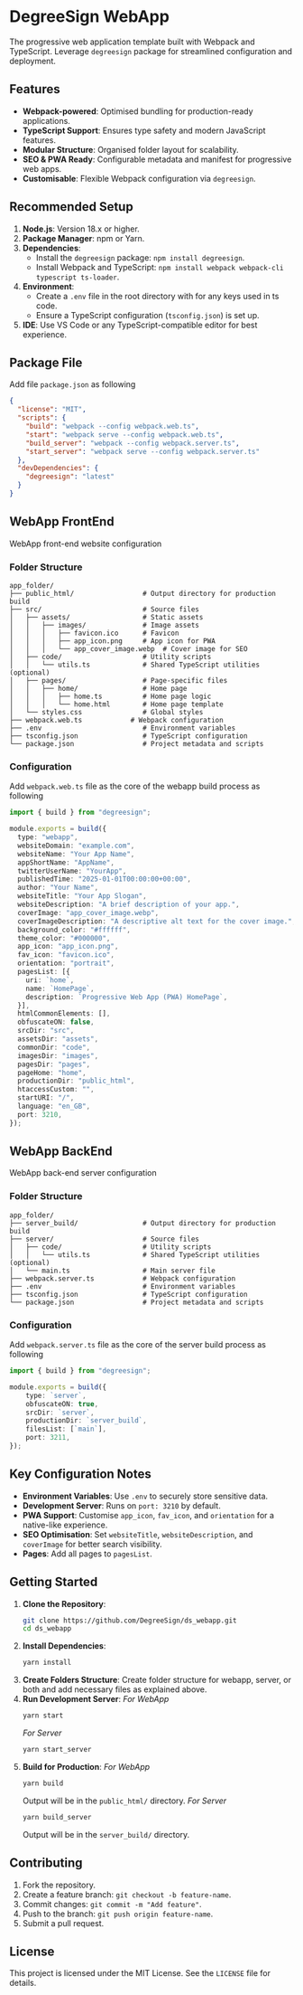 # DegreeSign WebApp
The progressive web application template built with Webpack and TypeScript. Leverage `degreesign` package for streamlined configuration and deployment.

## Features
- **Webpack-powered**: Optimised bundling for production-ready applications.
- **TypeScript Support**: Ensures type safety and modern JavaScript features.
- **Modular Structure**: Organised folder layout for scalability.
- **SEO & PWA Ready**: Configurable metadata and manifest for progressive web apps.
- **Customisable**: Flexible Webpack configuration via `degreesign`.

## Recommended Setup
1. **Node.js**: Version 18.x or higher.
2. **Package Manager**: npm or Yarn.
3. **Dependencies**:
   - Install the `degreesign` package: `npm install degreesign`.
   - Install Webpack and TypeScript: `npm install webpack webpack-cli typescript ts-loader`.
4. **Environment**:
   - Create a `.env` file in the root directory with for any keys used in ts code.
   - Ensure a TypeScript configuration (`tsconfig.json`) is set up.
5. **IDE**: Use VS Code or any TypeScript-compatible editor for best experience.

## Package File
Add file `package.json` as following
```json
{
  "license": "MIT",
  "scripts": {
    "build": "webpack --config webpack.web.ts",
    "start": "webpack serve --config webpack.web.ts",
    "build_server": "webpack --config webpack.server.ts",
    "start_server": "webpack serve --config webpack.server.ts"
  },
  "devDependencies": {
    "degreesign": "latest"
  }
}
```

## WebApp FrontEnd
WebApp front-end website configuration

### Folder Structure
```
app_folder/
├── public_html/                 # Output directory for production build
├── src/                         # Source files
│   ├── assets/                  # Static assets
│   │   ├── images/              # Image assets
│   │   │   ├── favicon.ico      # Favicon
│   │   │   ├── app_icon.png     # App icon for PWA
│   │   │   └── app_cover_image.webp  # Cover image for SEO
│   ├── code/                    # Utility scripts
│   │   └── utils.ts             # Shared TypeScript utilities (optional)
│   ├── pages/                   # Page-specific files
│   │   ├── home/                # Home page
│   │   │   ├── home.ts          # Home page logic
│   │   │   └── home.html        # Home page template
│   └── styles.css               # Global styles
├── webpack.web.ts            # Webpack configuration
├── .env                         # Environment variables
├── tsconfig.json                # TypeScript configuration
└── package.json                 # Project metadata and scripts
```

### Configuration
Add `webpack.web.ts` file as the core of the webapp build process as following
```typescript
import { build } from "degreesign";

module.exports = build({
  type: "webapp",
  websiteDomain: "example.com",
  websiteName: "Your App Name",
  appShortName: "AppName",
  twitterUserName: "YourApp",
  publishedTime: "2025-01-01T00:00:00+00:00",
  author: "Your Name",
  websiteTitle: "Your App Slogan",
  websiteDescription: "A brief description of your app.",
  coverImage: "app_cover_image.webp",
  coverImageDescription: "A descriptive alt text for the cover image.",
  background_color: "#ffffff",
  theme_color: "#000000",
  app_icon: "app_icon.png",
  fav_icon: "favicon.ico",
  orientation: "portrait",
  pagesList: [{
    uri: `home`,
    name: `HomePage`,
    description: `Progressive Web App (PWA) HomePage`,
  }],
  htmlCommonElements: [],
  obfuscateON: false,
  srcDir: "src",
  assetsDir: "assets",
  commonDir: "code",
  imagesDir: "images",
  pagesDir: "pages",
  pageHome: "home",
  productionDir: "public_html",
  htaccessCustom: "",
  startURI: "/",
  language: "en_GB",
  port: 3210,
});
```

## WebApp BackEnd
WebApp back-end server configuration

### Folder Structure
```
app_folder/
├── server_build/                # Output directory for production build
├── server/                      # Source files
│   ├── code/                    # Utility scripts
│   │   └── utils.ts             # Shared TypeScript utilities (optional)
│   └── main.ts                  # Main server file
├── webpack.server.ts            # Webpack configuration
├── .env                         # Environment variables
├── tsconfig.json                # TypeScript configuration
└── package.json                 # Project metadata and scripts
```

### Configuration
Add `webpack.server.ts` file as the core of the server build process as following
```typescript
import { build } from "degreesign";

module.exports = build({
    type: `server`,
    obfuscateON: true,
    srcDir: `server`,
    productionDir: `server_build`,
    filesList: [`main`],
    port: 3211,
});
```

## Key Configuration Notes
- **Environment Variables**: Use `.env` to securely store sensitive data.
- **Development Server**: Runs on `port: 3210` by default.
- **PWA Support**: Customise `app_icon`, `fav_icon`, and `orientation` for a native-like experience.
- **SEO Optimisation**: Set `websiteTitle`, `websiteDescription`, and `coverImage` for better search visibility.
- **Pages**: Add all pages to `pagesList`.

## Getting Started
1. **Clone the Repository**:
   ```bash
   git clone https://github.com/DegreeSign/ds_webapp.git
   cd ds_webapp
   ```
2. **Install Dependencies**:
   ```bash
   yarn install
   ```
3. **Create Folders Structure**:
   Create folder structure for webapp, server, or both and add necessary files as explained above.
4. **Run Development Server**:
   *For WebApp*
   ```bash
   yarn start
   ```
   *For Server*
   ```bash
   yarn start_server
   ```
5. **Build for Production**:
   *For WebApp*
   ```bash
   yarn build
   ```
   Output will be in the `public_html/` directory.
   *For Server*
   ```bash
   yarn build_server
   ```
   Output will be in the `server_build/` directory.

## Contributing
1. Fork the repository.
2. Create a feature branch: `git checkout -b feature-name`.
3. Commit changes: `git commit -m "Add feature"`.
4. Push to the branch: `git push origin feature-name`.
5. Submit a pull request.

## License
This project is licensed under the MIT License. See the `LICENSE` file for details.
